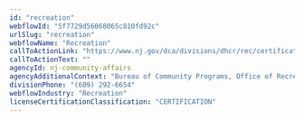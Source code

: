 ```yaml
---
id: "recreation"
webflowId: "5f7729d56068065c810fd92c"
urlSlug: "recreation"
webflowName: "Recreation"
callToActionLink: "https://www.nj.gov/dca/divisions/dhcr/rec/certifications.html"
callToActionText: ""
agencyId: nj-community-affairs
agencyAdditionalContext: "Bureau of Community Programs, Office of Recreation Examiners"
divisionPhone: "(609) 292-6654"
webflowIndustry: "Recreation"
licenseCertificationClassification: "CERTIFICATION"
---
```

